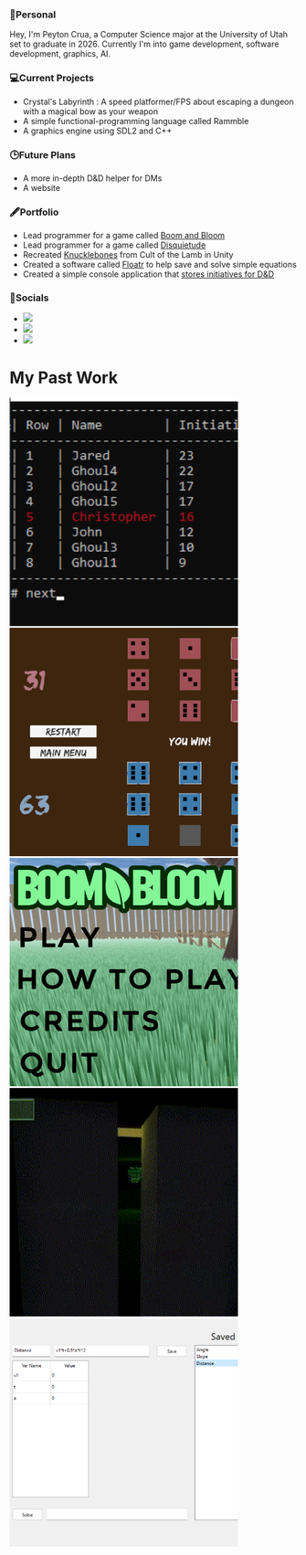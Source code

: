 <html lang="en">
    <body>
        <!---->
        <h3>📖Personal</h3>
        <p>Hey, I'm Peyton Crua, a Computer Science major at the University of Utah set to graduate in 2026. Currently I'm into game development, software development, graphics, AI.</p>
        <!---->
        <h3>💻Current Projects</h3>
        <ul>
            <li>Crystal's Labyrinth : A speed platformer/FPS about escaping a dungeon with a magical bow as your weapon</li>
            <li>A simple functional-programming language called Rammble</li>
            <li>A graphics engine using SDL2 and C++</li>
        </ul>
        <!---->
        <h3>🕒Future Plans</h3>
        <ul>
            <li>A more in-depth D&D helper for DMs</li>
            <li>A website</li>
        </ul>
        <h3>🖋️Portfolio</h3>
        <ul>
            <li>Lead programmer for a game called <a href="https://rulyguy.itch.io/boom-and-bloom">Boom and Bloom</a></li>
            <li>Lead programmer for a game called <a href="https://stickguy101.itch.io/disquietude">Disquietude</a></li>
            <li>Recreated <a href="https://peytonc27.itch.io/knucklebones">Knucklebones</a> from Cult of the Lamb in Unity</li>
            <li>Created a software called <a href="https://peytonc27.itch.io/floatr">Floatr</a> to help save and solve simple equations</li>
            <li>Created a simple console application that <a href="https://peytonc27.itch.io/initiative-tracker">stores initiatives for D&D</a></li>
        </ul>
        <!---->
        <h3>📱Socials</h3>
        <ul>
            <li>
                <div><a href="https://www.linkedin.com/in/peyton-crua-93a8312a6/"><img src="https://img.shields.io/badge/-LinkedIn-0077B5?style=flat&logo=linkedin&logoColor=white" height="20" /></a ></div>
            </li>
            <li>
                <div><a href="https://peytonc27.itch.io"><img src="https://static.itch.io/images/badge-color.svg" height="20" /></a></div> 
            </li>
            <li>
                <div><a href="https://ko-fi.com/jadepython"><img src="https://ko-fi.com/img/githubbutton_sm.svg" height="20"></a></div>
            </li>
        </ul>
        <!---->
        <h1>My Past Work</h1>
        <a href="https://peytonc27.itch.io/initiative-tracker"><img src="images/init.png" width="400"/></a>
        <a href="https://jadedpython.itch.io/knucklebones"><img src="images/knucklebones.png" width="400"/></a>
        <a href="https://rulyguy.itch.io/boom-and-bloom"><img src="images/bb.png" width="400"/></a>
        <a href="https://stickguy101.itch.io/disquietude"><img src="images/disquietude.gif" width="400"/></a>
        <a href="https://peytonc27.itch.io/floatr"><img src="images/floatr.png" width="400"></a>
    </body>
</html>
